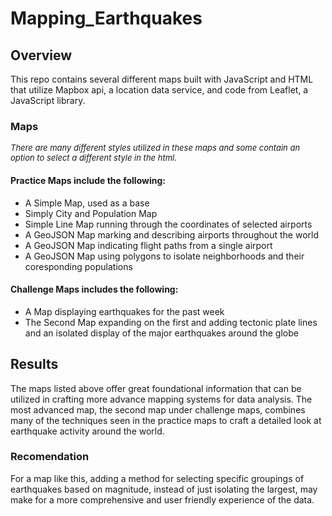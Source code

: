 # Mapping_Earthquakes
## Overview 
This repo contains several different maps built with JavaScript and HTML that utilize Mapbox api, a location data service, and code from Leaflet, a JavaScript library.
### Maps
<font size='2'> *There are many different styles utilized in these maps and some contain an option to select a different style in the html.*</font>
#### Practice Maps include the following:
* A Simple Map, used as a base
* Simply City and Population Map
* Simple Line Map running through the coordinates of selected airports
* A GeoJSON Map marking and describing airports throughout the world
* A GeoJSON Map indicating flight paths from a single airport
* A GeoJSON Map using polygons to isolate neighborhoods and their coresponding populations
#### Challenge Maps includes the following:
* A Map displaying earthquakes for the past week
* The Second Map expanding on the first and adding tectonic plate lines and an isolated display of the major earthquakes around the globe
## Results
The maps listed above offer great foundational information that can be utilized in crafting more advance mapping systems for data analysis. The most advanced map, the second map under challenge maps, combines many of the techniques seen in the practice maps to craft a detailed look at earthquake activity around the world. 
### Recomendation
For a map like this, adding a method for selecting specific groupings of earthquakes based on magnitude, instead of just isolating the largest, may make for a more comprehensive and user friendly experience of the data.
